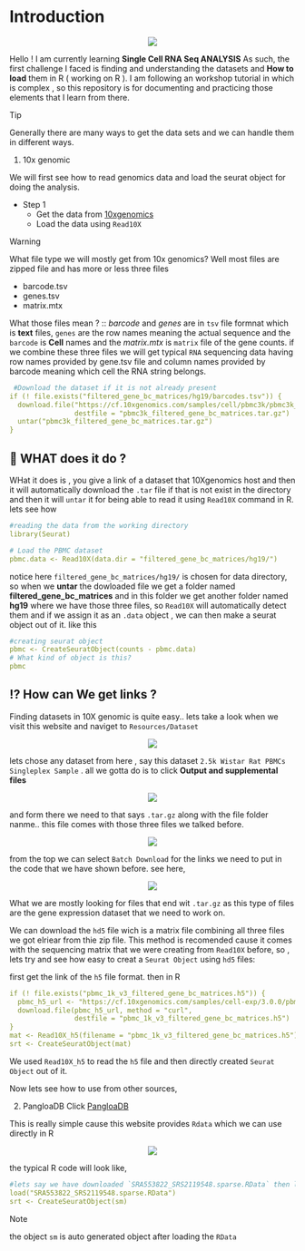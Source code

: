 # Introduction
<p align="center">
  <img src="https://github.com/user-attachments/assets/0b65aa41-29cd-4f4e-9323-526eaec00aae" style="max-width: 75%; height: auto;">
</p>

Hello ! I am currently learning **Single Cell RNA Seq ANALYSIS**
As such, the first challenge I faced is finding and understanding the datasets and **How to load** them in R ( working on R ).
I am following an workshop tutorial in which is complex , so this repository is for documenting and practicing those elements that I learn from there. 

>[!TIP]
> Generally there are many ways to get the data sets and we can handle them in different ways.

1. 10x genomic

We will first see how to read genomics data and load the seurat object for doing the analysis.
* Step 1
  * Get the data from [10xgenomics](https://10xgenomics.com)
  * Load the data using `Read10X`
> [!WARNING]
> What file type we will mostly get from 10x genomics? Well most files are zipped file and has more or less three files
 * barcode.tsv
 * genes.tsv
 * matrix.mtx

What those files mean ? :: *barcode* and *genes* are in `tsv` file formnat which is **text** files, `genes` are the row names meaning the actual sequence and the `barcode` is **Cell** names and the *matrix.mtx* is `matrix` file of the gene counts. if we combine these three files we will get typical `RNA` sequencing data having row names provided by gene.tsv file and column names provided by barcode meaning which cell the RNA string belongs. 

```yaml annotate
 #Download the dataset if it is not already present
if (! file.exists("filtered_gene_bc_matrices/hg19/barcodes.tsv")) {
  download.file("https://cf.10xgenomics.com/samples/cell/pbmc3k/pbmc3k_filtered_gene_bc_matrices.tar.gz",
                destfile = "pbmc3k_filtered_gene_bc_matrices.tar.gz")
  untar("pbmc3k_filtered_gene_bc_matrices.tar.gz")
} 
```
## :gem: WHAT does it do ?

WHat it does is , you give a link of a dataset that 10Xgenomics host and then it will automatically download the `.tar` file if that is not exist in the directory
and then it will `untar` it for being able to read it using `Read10X` command in R. lets see how
```yaml annote
#reading the data from the working directory
library(Seurat)

# Load the PBMC dataset
pbmc.data <- Read10X(data.dir = "filtered_gene_bc_matrices/hg19/")
```
notice here `filtered_gene_bc_matrices/hg19/` is chosen for data directory, so when we **untar** the dowloaded file we get a folder named **filtered_gene_bc_matrices** and in this folder we get another folder named **hg19** where we have those three files, so `Read10X` will automatically detect them and if we assign it as an `.data` object , we can then make a seurat object out of it. like this 
```yaml annote
#creating seurat object
pbmc <- CreateSeuratObject(counts - pbmc.data)
# What kind of object is this?
pbmc
```

## :interrobang: How can We get links ?

Finding datasets in 10X genomic is quite easy.. lets take a look when we visit this website and naviget to `Resources/Dataset`



<p align="center">
  <img src="https://github.com/user-attachments/assets/57646eb0-33cc-4e9b-97d0-07cfae901103" style="max-width: 75%; height: auto;">
</p>


lets chose any dataset from here , say this dataset `2.5k Wistar Rat PBMCs Singleplex Sample` . all we gotta do is to click **Output and supplemental files**

<p align="center">
  <img src="https://github.com/user-attachments/assets/f0a9c9e1-3641-4a9c-b8cb-65d6433d39c0" style="max-width: 75%; height: auto;">
</p>

and form there we need to that says `.tar.gz`  along with the file folder nanme.. this file comes with those three files we talked before. 
<p align="center">
  <img src="https://github.com/user-attachments/assets/96747120-ee2d-43f5-927c-216ac0df0f44" style="max-width: 75%; height: auto;">
</p>

from the top we can select `Batch Download` for the links we need to put in the code that we have shown before. see here,

<p align="center">
  <img src="https://github.com/user-attachments/assets/12e53273-24a9-4b67-aa43-962c5d16e332" style="max-width: 75%; height: auto;">
</p>

What we are mostly looking for files that end wit `.tar.gz` as this type of files are the gene expression dataset that we need to work on.

We can download the `hd5` file wich is a matrix file combining all three files we got elriear from thie zip file.  This method is recomended cause it comes with the sequencing matrix that we were creating from `Read10X` before, so , lets try and see how easy to creat a `Seurat Object` using `hd5` files:

first get the link of the `h5` file format. then in R
```yaml annote
if (! file.exists("pbmc_1k_v3_filtered_gene_bc_matrices.h5")) {
  pbmc_h5_url <- "https://cf.10xgenomics.com/samples/cell-exp/3.0.0/pbmc_1k_v3/pbmc_1k_v3_filtered_feature_bc_matrix.h5"
  download.file(pbmc_h5_url, method = "curl",
                destfile = "pbmc_1k_v3_filtered_gene_bc_matrices.h5")
} 
mat <- Read10X_h5(filename = "pbmc_1k_v3_filtered_gene_bc_matrices.h5")
srt <- CreateSeuratObject(mat)

```
We used `Read10X_h5` to read the `h5` file and then directly created `Seurat Object` out of it.

Now lets see how to use from other sources,

2. PangloaDB
Click [PangloaDB](https://panglaodb.se)

This is really simple cause this website provides `Rdata` which we can use directly in R

<p align="center">
  <img src="https://github.com/user-attachments/assets/2acd53d3-e33b-4a19-9760-78f8a3fdad6a" style="max-width: 75%; height: auto;">
</p>
the typical R code will look like,

```yaml annote
#lets say we have downloaded `SRA553822_SRS2119548.sparse.RData` then load
load("SRA553822_SRS2119548.sparse.RData")
srt <- CreateSeuratObject(sm)
```
>[!Note]
>the object `sm` is auto generated object after loading the `RData`



